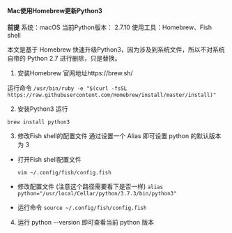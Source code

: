 #### Mac使用Homebrew更新Python3

**前提**
系统：macOS
当前Python版本： 2.7.10
使用工具：Homebrew、Fish shell


本文是基于 Homebrew 快速升级Python3，因为涉及到系统文件，所以不对系统自带的 Python 2.7 进行删除，只是替换。

1. 安装Homebrew
  官网地址https://brew.sh/

  运行命令 `/usr/bin/ruby -e "$(curl -fsSL https://raw.githubusercontent.com/Homebrew/install/master/install)"`

2. 安装Python3
运行

  `brew install python3`

3. 修改Fish shell的配置文件
  通过设置一个 Alias 即可设置 python 的默认版本为 3

* 打开Fish shell配置文件

  `vim ~/.config/fish/config.fish`

* 修改配置文件 (注意这个路径需要看下是否一样)
  `alias python="/usr/local/Cellar/python/3.7.3/bin/python3"`
* 运行命令
  `source ~/.config/fish/config.fish`

4. 运行 python --version 即可查看当前 python 版本
